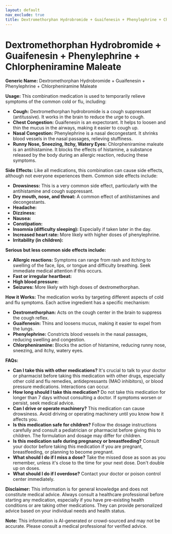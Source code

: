 ```yaml
---
layout: default
nav_exclude: true
title: Dextromethorphan Hydrobromide + Guaifenesin + Phenylephrine + Chlorpheniramine Maleate
---
```


# Dextromethorphan Hydrobromide + Guaifenesin + Phenylephrine + Chlorpheniramine Maleate

**Generic Name:** Dextromethorphan Hydrobromide + Guaifenesin + Phenylephrine + Chlorpheniramine Maleate

**Usage:** This combination medication is used to temporarily relieve symptoms of the common cold or flu, including:

* **Cough:** Dextromethorphan hydrobromide is a cough suppressant (antitussive). It works in the brain to reduce the urge to cough.
* **Chest Congestion:** Guaifenesin is an expectorant. It helps to loosen and thin the mucus in the airways, making it easier to cough up.
* **Nasal Congestion:** Phenylephrine is a nasal decongestant. It shrinks blood vessels in the nasal passages, relieving stuffiness.
* **Runny Nose, Sneezing, Itchy, Watery Eyes:** Chlorpheniramine maleate is an antihistamine. It blocks the effects of histamine, a substance released by the body during an allergic reaction, reducing these symptoms.


**Side Effects:**  Like all medications, this combination can cause side effects, although not everyone experiences them.  Common side effects include:

* **Drowsiness:** This is a very common side effect, particularly with the antihistamine and cough suppressant.
* **Dry mouth, nose, and throat:** A common effect of antihistamines and decongestants.
* **Headache:**
* **Dizziness:**
* **Nausea:**
* **Constipation:**
* **Insomnia (difficulty sleeping):**  Especially if taken later in the day.
* **Increased heart rate:**  More likely with higher doses of phenylephrine.
* **Irritability (in children):**


**Serious but less common side effects include:**

* **Allergic reactions:**  Symptoms can range from rash and itching to swelling of the face, lips, or tongue and difficulty breathing.  Seek immediate medical attention if this occurs.
* **Fast or irregular heartbeat:**
* **High blood pressure:**
* **Seizures:**  More likely with high doses of dextromethorphan.


**How it Works:** The medication works by targeting different aspects of cold and flu symptoms.  Each active ingredient has a specific mechanism:

* **Dextromethorphan:** Acts on the cough center in the brain to suppress the cough reflex.
* **Guaifenesin:** Thins and loosens mucus, making it easier to expel from the lungs.
* **Phenylephrine:** Constricts blood vessels in the nasal passages, reducing swelling and congestion.
* **Chlorpheniramine:** Blocks the action of histamine, reducing runny nose, sneezing, and itchy, watery eyes.


**FAQs:**

* **Can I take this with other medications?**  It's crucial to talk to your doctor or pharmacist before taking this medication with other drugs, especially other cold and flu remedies, antidepressants (MAO inhibitors), or blood pressure medications.  Interactions can occur.
* **How long should I take this medication?**  Do not take this medication for longer than 7 days without consulting a doctor.  If symptoms worsen or persist, seek medical advice.
* **Can I drive or operate machinery?**  This medication can cause drowsiness. Avoid driving or operating machinery until you know how it affects you.
* **Is this medication safe for children?**  Follow the dosage instructions carefully and consult a pediatrician or pharmacist before giving this to children.  The formulation and dosage may differ for children.
* **Is this medication safe during pregnancy or breastfeeding?** Consult your doctor before taking this medication if you are pregnant, breastfeeding, or planning to become pregnant.
* **What should I do if I miss a dose?**  Take the missed dose as soon as you remember, unless it's close to the time for your next dose. Don't double up on doses.
* **What should I do if I overdose?**  Contact your doctor or poison control center immediately.


**Disclaimer:** This information is for general knowledge and does not constitute medical advice. Always consult a healthcare professional before starting any medication, especially if you have pre-existing health conditions or are taking other medications.  They can provide personalized advice based on your individual needs and health status.


**Note:** This information is AI-generated or crowd-sourced and may not be accurate. Please consult a medical professional for verified advice.